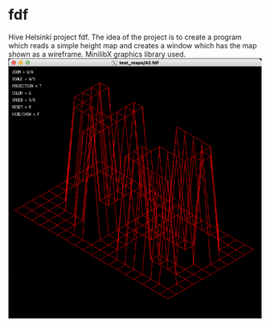# fdf
Hive Helsinki project fdf. The idea of the project is to create a program which reads a simple height map and creates a window which has the map shown as a wireframe. MinilibX graphics library used.
![fdf window](fdf_42.png)
